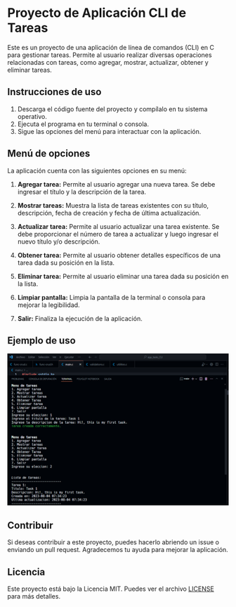 # Proyecto de Aplicación CLI de Tareas

Este es un proyecto de una aplicación de línea de comandos (CLI) en C para gestionar tareas. Permite al usuario realizar diversas operaciones relacionadas con tareas, como agregar, mostrar, actualizar, obtener y eliminar tareas.

## Instrucciones de uso

1. Descarga el código fuente del proyecto y compílalo en tu sistema operativo.
2. Ejecuta el programa en tu terminal o consola.
3. Sigue las opciones del menú para interactuar con la aplicación.

## Menú de opciones

La aplicación cuenta con las siguientes opciones en su menú:

1. **Agregar tarea:** Permite al usuario agregar una nueva tarea. Se debe ingresar el título y la descripción de la tarea.

2. **Mostrar tareas:** Muestra la lista de tareas existentes con su título, descripción, fecha de creación y fecha de última actualización.

3. **Actualizar tarea:** Permite al usuario actualizar una tarea existente. Se debe proporcionar el número de tarea a actualizar y luego ingresar el nuevo título y/o descripción.

4. **Obtener tarea:** Permite al usuario obtener detalles específicos de una tarea dada su posición en la lista.

5. **Eliminar tarea:** Permite al usuario eliminar una tarea dada su posición en la lista.

6. **Limpiar pantalla:** Limpia la pantalla de la terminal o consola para mejorar la legibilidad.

7. **Salir:** Finaliza la ejecución de la aplicación.

## Ejemplo de uso

![Ejemplo de uso](https://github.com/luis-tenorio-code/C-CLI-Task-Manager/blob/main/Screenshot.png?raw=true)

## Contribuir

Si deseas contribuir a este proyecto, puedes hacerlo abriendo un issue o enviando un pull request. Agradecemos tu ayuda para mejorar la aplicación.

## **Licencia**

Este proyecto está bajo la Licencia MIT. Puedes ver el archivo [LICENSE](LICENSE) para más detalles.
